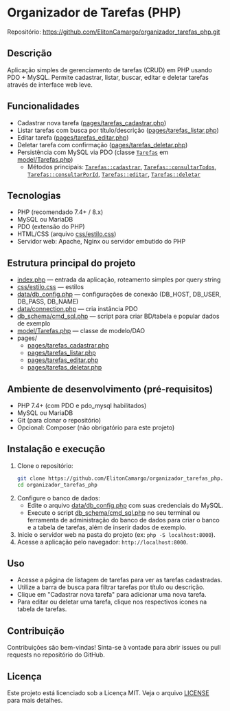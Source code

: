 # Organizador de Tarefas (PHP)

Repositório: https://github.com/ElitonCamargo/organizador_tarefas_php.git

Descrição
--------
Aplicação simples de gerenciamento de tarefas (CRUD) em PHP usando PDO + MySQL. Permite cadastrar, listar, buscar, editar e deletar tarefas através de interface web leve.

Funcionalidades
--------------
- Cadastrar nova tarefa ([pages/tarefas_cadastrar.php](pages/tarefas_cadastrar.php))
- Listar tarefas com busca por título/descrição ([pages/tarefas_listar.php](pages/tarefas_listar.php))
- Editar tarefa ([pages/tarefas_editar.php](pages/tarefas_editar.php))
- Deletar tarefa com confirmação ([pages/tarefas_deletar.php](pages/tarefas_deletar.php))
- Persistência com MySQL via PDO (classe [`Tarefas`](model/Tarefas.php) em [model/Tarefas.php](model/Tarefas.php))
  - Métodos principais: [`Tarefas::cadastrar`](model/Tarefas.php), [`Tarefas::consultarTodos`](model/Tarefas.php), [`Tarefas::consultarPorId`](model/Tarefas.php), [`Tarefas::editar`](model/Tarefas.php), [`Tarefas::deletar`](model/Tarefas.php)

Tecnologias
-----------
- PHP (recomendado 7.4+ / 8.x)
- MySQL ou MariaDB
- PDO (extensão do PHP)
- HTML/CSS (arquivo [css/estilo.css](css/estilo.css))
- Servidor web: Apache, Nginx ou servidor embutido do PHP

Estrutura principal do projeto
-----------------------------
- [index.php](index.php) — entrada da aplicação, roteamento simples por query string
- [css/estilo.css](css/estilo.css) — estilos
- [data/db_config.php](data/db_config.php) — configurações de conexão (DB_HOST, DB_USER, DB_PASS, DB_NAME)
- [data/connection.php](data/connection.php) — cria instância PDO
- [db_schema/cmd_sql.php](db_schema/cmd_sql.php) — script para criar BD/tabela e popular dados de exemplo
- [model/Tarefas.php](model/Tarefas.php) — classe de modelo/DAO
- pages/
  - [pages/tarefas_cadastrar.php](pages/tarefas_cadastrar.php)
  - [pages/tarefas_listar.php](pages/tarefas_listar.php)
  - [pages/tarefas_editar.php](pages/tarefas_editar.php)
  - [pages/tarefas_deletar.php](pages/tarefas_deletar.php)

Ambiente de desenvolvimento (pré-requisitos)
-------------------------------------------
- PHP 7.4+ (com PDO e pdo_mysql habilitados)
- MySQL ou MariaDB
- Git (para clonar o repositório)
- Opcional: Composer (não obrigatório para este projeto)

Instalação e execução
---------------------
1. Clone o repositório:
   ```sh
   git clone https://github.com/ElitonCamargo/organizador_tarefas_php.git
   cd organizador_tarefas_php
   ```
2. Configure o banco de dados:
   - Edite o arquivo [data/db_config.php](data/db_config.php) com suas credenciais do MySQL.
   - Execute o script [db_schema/cmd_sql.php](db_schema/cmd_sql.php) no seu terminal ou ferramenta de administração do banco de dados para criar o banco e a tabela de tarefas, além de inserir dados de exemplo.
3. Inicie o servidor web na pasta do projeto (ex: `php -S localhost:8000`).
4. Acesse a aplicação pelo navegador: `http://localhost:8000`.

Uso
---
- Acesse a página de listagem de tarefas para ver as tarefas cadastradas.
- Utilize a barra de busca para filtrar tarefas por título ou descrição.
- Clique em "Cadastrar nova tarefa" para adicionar uma nova tarefa.
- Para editar ou deletar uma tarefa, clique nos respectivos ícones na tabela de tarefas.

Contribuição
------------
Contribuições são bem-vindas! Sinta-se à vontade para abrir issues ou pull requests no repositório do GitHub.

Licença
-------
Este projeto está licenciado sob a Licença MIT. Veja o arquivo [LICENSE](LICENSE) para mais detalhes.
